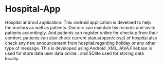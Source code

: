 # Hospital-App
Hospital android application: This android application is develoed to help the
doctors as well as patients. Doctors can maintain his records and invite patients
accordingly. And patients can register online for checkup from their comfort. patients can also check current status(open/close) of hospital.also
check any new announcement from hospital.regarding holiday or any other type of message. This
is developed using Android ,XML,JAVA.Firebase is used for store data user data online . and SQlite used for
storing data locally.
